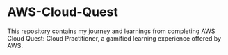 # AWS-Cloud-Quest
This repository contains my journey and learnings from completing AWS Cloud Quest: Cloud Practitioner, a gamified learning experience offered by AWS.
